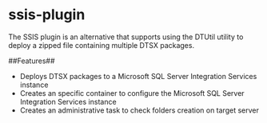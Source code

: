 # ssis-plugin
The SSIS plugin is an alternative that supports using the DTUtil utility to deploy a zipped file containing multiple DTSX packages.

##Features##

* Deploys DTSX packages to a Microsoft SQL Server Integration Services instance
* Creates an specific container to configure the Microsoft SQL Server Integration Services instance
* Creates an administrative task to check folders creation on target server
